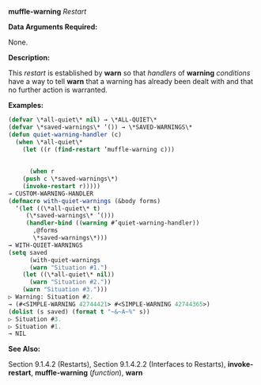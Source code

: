 **muffle-warning** *Restart* 



**Data Arguments Required:** 



None. 



**Description:** 



This *restart* is established by **warn** so that *handlers* of **warning** *conditions* have a way to tell **warn** that a warning has already been dealt with and that no further action is warranted. 



**Examples:**
```lisp
(defvar \*all-quiet\* nil) → \*ALL-QUIET\* 
(defvar \*saved-warnings\* ’()) → \*SAVED-WARNINGS\* 
(defun quiet-warning-handler (c) 
  (when \*all-quiet\* 
    (let ((r (find-restart ’muffle-warning c))) 
      
      
      (when r 
	(push c \*saved-warnings\*) 
	(invoke-restart r))))) 
→ CUSTOM-WARNING-HANDLER 
(defmacro with-quiet-warnings (&body forms) 
  ‘(let ((\*all-quiet\* t) 
	 (\*saved-warnings\* ’())) 
     (handler-bind ((warning #’quiet-warning-handler)) 
       ,@forms 
       \*saved-warnings\*))) 
→ WITH-QUIET-WARNINGS 
(setq saved 
      (with-quiet-warnings 
	  (warn "Situation #1.") 
	(let ((\*all-quiet\* nil)) 
	  (warn "Situation #2.")) 
	(warn "Situation #3."))) 
▷ Warning: Situation #2. 
→ (#<SIMPLE-WARNING 42744421> #<SIMPLE-WARNING 42744365>) 
(dolist (s saved) (format t "~&~A~%" s)) 
▷ Situation #3. 
▷ Situation #1. 
→ NIL 
```
**See Also:** 



Section 9.1.4.2 (Restarts), Section 9.1.4.2.2 (Interfaces to Restarts), **invoke-restart**, **muffle-warning** (*function*), **warn** 



